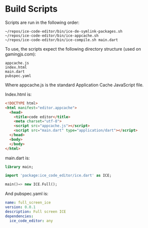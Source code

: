 # Build Scripts

Scripts are run in the following order:

```
~/repos/ice-code-editor/bin/ice-de-symlink-packages.sh
~/repos/ice-code-editor/bin/ice-appcache.sh
~/repos/ice-code-editor/bin/ice-compile.sh main.dart
```


To use, the scripts expect the following directory structure (used on gamingjs.com):

```
appcache.js
index.html
main.dart
pubspec.yaml
```

Where appcache.js is the standard Application Cache JavaScript file.

Index.html is:

```html
<!DOCTYPE html>
<html manifest="editor.appcache">
  <head>
    <title>code editor</title>
    <meta charset="utf-8">
    <script src="appcache.js"></script>
    <script src="main.dart" type="application/dart"></script>
  </head>
  <body>
  </body>
</html>
```

main.dart is:

```dart
library main;

import 'package:ice_code_editor/ice.dart' as ICE;

main()=> new ICE.Full();
```

And pubspec.yaml is:

```yaml
name: full_screen_ice
version: 0.0.1
description: Full screen ICE
dependencies:
  ice_code_editor: any
```
